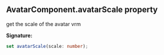 
## AvatarComponent.avatarScale property

get the scale of the avatar vrm

**Signature:**

```typescript
set avatarScale(scale: number);
```
